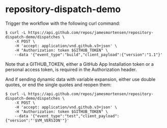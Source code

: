 # repository-dispatch-demo

Trigger the workflow with the following curl command:

```
$ curl -L https://api.github.com/repos/jamesmortensen/repository-dispatch-demo/dispatches \
    -X POST \
    -H 'accept: application/vnd.github.v3+json' \
    -H "Authorization: token $GITHUB_TOKEN" \
    --data '{"event_type":"build","client_payload":{"version":"1.1"}'
```

Note that a GITHUB_TOKEN, either a GitHub App Installation token or a personal access token, is required in the Authorization header.

And if sending dynamic data with variable expansion, either use double quotes, or end the single quotes and reopen them:

```
$ curl -L https://api.github.com/repos/jamesmortensen/repository-dispatch-demo/dispatches \
    -X POST \
    -H 'accept: application/vnd.github.v3+json' \
    -H "Authorization: token $GITHUB_TOKEN" \
    --data '{"event_type":"test","client_payload":{"version":"'$VM_VERSION'"}'
```

